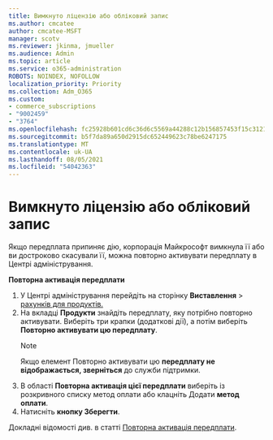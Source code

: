 ```yaml
---
title: Вимкнуто ліцензію або обліковий запис
ms.author: cmcatee
author: cmcatee-MSFT
manager: scotv
ms.reviewer: jkinma, jmueller
ms.audience: Admin
ms.topic: article
ms.service: o365-administration
ROBOTS: NOINDEX, NOFOLLOW
localization_priority: Priority
ms.collection: Adm_O365
ms.custom:
- commerce_subscriptions
- "9002459"
- "3764"
ms.openlocfilehash: fc25928b601cd6c36d6c5569a44288c12b156857453f15c312110464e621f251
ms.sourcegitcommit: b5f7da89a650d2915dc652449623c78be6247175
ms.translationtype: MT
ms.contentlocale: uk-UA
ms.lasthandoff: 08/05/2021
ms.locfileid: "54042363"
---
```

# <a name="license-or-account-disabled"></a>Вимкнуто ліцензію або обліковий запис

Якщо передплата припиняє дію, корпорація Майкрософт вимкнула її або ви достроково скасували її, можна повторно активувати передплату в Центрі адміністрування.

**Повторна активація передплати**

1. У Центрі адміністрування перейдіть на сторінку **Виставлення**  >  [рахунків для продуктів.](https://go.microsoft.com/fwlink/p/?linkid=842054)
2. На вкладці **Продукти** знайдіть передплату, яку потрібно повторно активувати. Виберіть три крапки (додаткові дії), а потім виберіть **Повторно активувати цю передплату**.
    > [!NOTE]
    > Якщо елемент Повторно активувати цю **передплату не відображається, зверніться** до служби підтримки.
3. В області **Повторна активація цієї передплати** виберіть із розкривного списку метод оплати або клацніть Додати **метод оплати**.
4. Натисніть **кнопку Зберегти**.

Докладні відомості див. в статті [Повторна активація передплати](/microsoft-365/commerce/subscriptions/reactivate-your-subscription).